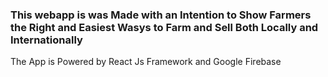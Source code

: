 ### This webapp is was Made with an Intention to Show Farmers the Right and Easiest Wasys to Farm and Sell Both Locally and Internationally 

The App is Powered by React Js Framework and Google Firebase




